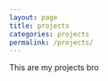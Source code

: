 ```yaml
---
layout: page
title: projects
categories: projects
permalink: /projects/
---
```


This are my projects bro
